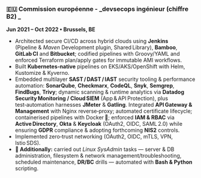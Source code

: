 ### 🇪🇺 Commission européenne - _devsecops ingénieur (chiffre B2) _

**Jun 2021 – Oct 2022 • Brussels, BE**

- Architected secure CI/CD across hybrid clouds using **Jenkins** (Pipeline & *Maven* Development
  plugin, Shared Library), **Bamboo**, **GitLab CI** and **Bitbucket**; codified pipelines with
  Groovy/YAML and enforced Terraform plan/apply gates for immutable AMI workflows.
- Built **Kubernetes‑native** pipelines on EKS/AKS/OpenShift with Helm, Kustomize & Kyverno.
- Embedded multilayer **SAST / DAST / IAST** security tooling & performance automation:
  **SonarQube**, **Checkmarx**, **CodeQL**, **Snyk**, **Semgrep**, **FindBugs**, **Trivy**; dynamic
  scanning & runtime analytics via **Datadog Security Monitoring / Cloud SIEM**
  (App & API Protection), plus test‑automation harnesses **JMeter** & **Gatling**. Integrated
  **API Gateway & Management** with Nginx reverse‑proxy; automated certificate lifecycle;
  containerised pipelines with Docker 🐳; enforced **IAM & RBAC** via **Active Directory**, **Okta**
  & **Keycloak** (OAuth2, OIDC, SAML 2.0) while ensuring **GDPR** compliance & adopting forthcoming
  **NIS2** controls.
- Implemented zero‑trust networking (OAuth2, OIDC, mTLS, VPN, Istio SDS).
- **🔧 Additionally:** carried out _Linux SysAdmin_ tasks — server & DB administration, filesystem &
  network management/troubleshooting, scheduled maintenance, **DR/BC** drills — automated with
  **Bash & Python** scripting.
